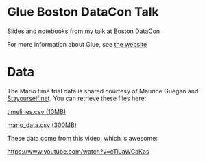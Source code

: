 # Glue Boston DataCon Talk

Slides and notebooks from my talk at Boston DataCon

For more information about Glue, see [the website](http://glueviz.org)


# Data

The Mario time trial data is shared courtesy of Maurice Guégan and [Stayourself.net](http://stabyourself.net/mari0/). You can retrieve these files here:

[timelines.csv (10MB)](https://www.dropbox.com/s/y161aj5eadd1xsf/timelines.csv?dl=0)

[mario_data.csv (300MB)](https://www.dropbox.com/s/g2453fnfjg2rrjz/mario_data.csv?dl=0)

These data come from this video, which is awesome:

https://www.youtube.com/watch?v=cTiJaWCaKas
